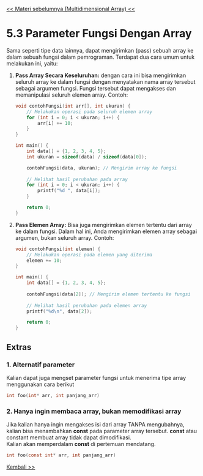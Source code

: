 [<< Materi sebelumnya (Multidimensional Array) <<](4.2-ArrayMultidimensi.md)

# 5.3 Parameter Fungsi Dengan Array

Sama seperti tipe data lainnya, dapat mengirimkan (pass) sebuah array ke dalam sebuah fungsi dalam pemrograman. Terdapat dua cara umum untuk melakukan ini, yaitu:

1. **Pass Array Secara Keseluruhan:**
   dengan cara ini bisa mengirimkan seluruh array ke dalam fungsi dengan menyatakan nama array tersebut sebagai argumen fungsi. Fungsi tersebut dapat mengakses dan memanipulasi seluruh elemen array. Contoh:

   ```c
   void contohFungsi(int arr[], int ukuran) {
       // Melakukan operasi pada seluruh elemen array
       for (int i = 0; i < ukuran; i++) {
           arr[i] += 10;
       }
   }

   int main() {
       int data[] = {1, 2, 3, 4, 5};
       int ukuran = sizeof(data) / sizeof(data[0]);

       contohFungsi(data, ukuran); // Mengirim array ke fungsi
       
       // Melihat hasil perubahan pada array
       for (int i = 0; i < ukuran; i++) {
           printf("%d ", data[i]);
       }

       return 0;
   }
   ```

2. **Pass Elemen Array:**
   Bisa juga mengirimkan elemen tertentu dari array ke dalam fungsi. Dalam hal ini, Anda mengirimkan elemen array sebagai argumen, bukan seluruh array. Contoh:

   ```c
   void contohFungsi(int elemen) {
       // Melakukan operasi pada elemen yang diterima
       elemen += 10;
   }

   int main() {
       int data[] = {1, 2, 3, 4, 5};
       
       contohFungsi(data[2]); // Mengirim elemen tertentu ke fungsi
       
       // Melihat hasil perubahan pada elemen array
       printf("%d\n", data[2]);

       return 0;
   }
   ```


## Extras

### 1. Alternatif parameter

Kalian dapat juga mengset parameter fungsi untuk menerima tipe array menggunakan cara berikut
```c
int foo(int* arr, int panjang_arr)
```
   
### 2. Hanya ingin membaca array, bukan memodifikasi array

Jika kalian hanya ingin mengakses isi dari array TANPA mengubahnya, kalian bisa menambahkan **const** pada parameter array tersebut. **const** atau constant membuat array tidak dapat dimodifikasi.\
Kalian akan memperdalam **const** di pertemuan mendatang.
```c
int foo(const int* arr, int panjang_arr)
```

[Kembali >>](../README.md)


   
 
        
